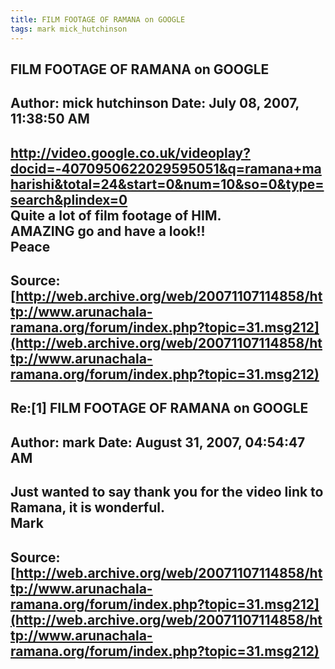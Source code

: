 ```yaml
--- 
title: FILM FOOTAGE OF RAMANA on GOOGLE   
tags: mark mick_hutchinson  
---  
```

## FILM FOOTAGE OF RAMANA on GOOGLE  
Author: mick hutchinson     Date: July 08, 2007, 11:38:50 AM  
---  
http://video.google.co.uk/videoplay?docid=-4070950622029595051&q=ramana+maharishi&total=24&start=0&num=10&so=0&type=search&plindex=0   
Quite a lot of film footage of HIM.   
AMAZING go and have a look!!   
Peace
 ---  
Source:[http://web.archive.org/web/20071107114858/http://www.arunachala-ramana.org/forum/index.php?topic=31.msg212](http://web.archive.org/web/20071107114858/http://www.arunachala-ramana.org/forum/index.php?topic=31.msg212)   
---  

## Re:[1] FILM FOOTAGE OF RAMANA on GOOGLE  
Author: mark                Date: August 31, 2007, 04:54:47 AM  
---  
Just wanted to say thank you for the video link to Ramana, it is wonderful.   
Mark
 ---  
Source:[http://web.archive.org/web/20071107114858/http://www.arunachala-ramana.org/forum/index.php?topic=31.msg212](http://web.archive.org/web/20071107114858/http://www.arunachala-ramana.org/forum/index.php?topic=31.msg212)   
---  

